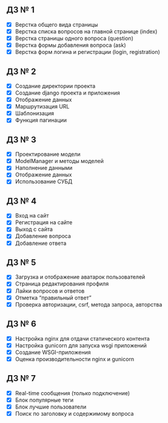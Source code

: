 ## ДЗ № 1

- [x] Верстка общего вида страницы
- [x] Верстка списка вопросов на главной странице (index)
- [x] Верстка страницы одного вопроса (question)
- [x] Верстка формы добавления вопроса (ask)
- [x] Верстка форм логина и регистрации (login, registration)

## ДЗ № 2
- [x] Создание директории проекта
- [x] Создание django проекта и приложения
- [x] Отображение данных
- [x] Маршрутизация URL
- [x] Шаблонизация
- [x] Функция пагинации

## ДЗ № 3
- [x] Проектирование модели
- [x] ModelManager и методы моделей
- [x] Наполнение данными
- [x] Отображение данных
- [x] Использование СУБД

## ДЗ № 4
- [x] Вход на сайт
- [x] Регистрация на сайте
- [x] Выход с сайта
- [x] Добавление вопроса
- [x] Добавление ответа

## ДЗ № 5
- [x] Загрузка и отображение аватарок пользователей
- [x] Страница редактирования профиля
- [x] Лайки вопросов и ответов
- [x] Отметка “правильный ответ”
- [x] Проверка авторизации, csrf, метода запроса, авторства

## ДЗ № 6
- [x] Настройка nginx для отдачи статического контента
- [x] Настройка gunicorn для запуска wsgi приложений 
- [x] Создание WSGI-приложения 
- [x] Оценка производительности nginx и gunicorn

## ДЗ № 7
- [x] Real-time сообщения (только подключение)
- [x] Блок популярные теги
- [x] Блок лучшие пользователи
- [x] Поиск по заголовку и содержимому вопроса